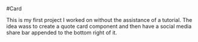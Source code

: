 #Card

This is my first project I worked on without the assistance of a tutorial. The idea wass to create a quote card component and then have a social media share bar appended to the bottom right of it.